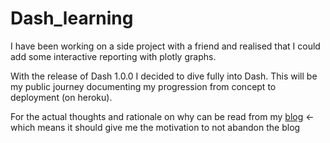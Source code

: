 # Dash_learning

I have been working on a side project with a friend and realised that I could
add some interactive reporting with plotly graphs.

With the release of Dash 1.0.0 I decided to dive fully into Dash.
This will be my public journey documenting my progression from concept to deployment (on heroku).

For the actual thoughts and rationale on why can be read from my [blog](wahe3bru.github.io) <- which means it should give me the motivation to not abandon the blog  
